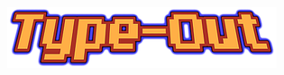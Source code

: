 
<p align="center">
  <img src="https://github.com/N8cho/Type-Out/blob/master/img/Type-Out.png" alt="Type-Out">
</p>
